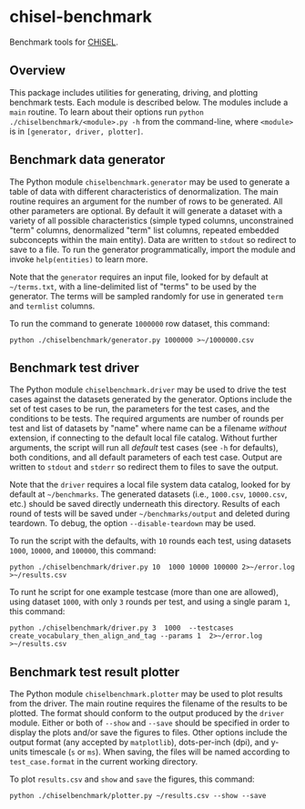 # chisel-benchmark
Benchmark tools for [CHiSEL](https://github.com/informatics-isi-edu/chisel).

## Overview

This package includes utilities for generating, driving, and plotting benchmark tests. Each module is described below. The modules include a `main` routine. To learn about their options run `python ./chiselbenchmark/<module>.py -h` from the command-line, where `<module>` is in `[generator, driver, plotter]`.

## Benchmark data generator

The Python module `chiselbenchmark.generator` may be used to generate a table of data with different characteristics of denormalization. The main routine requires an argument for the number of rows to be generated. All other parameters are optional. By default it will generate a dataset with a variety of all possible characteristics (simple typed columns, unconstrained "term" columns, denormalized "term" list columns, repeated embedded subconcepts within the main entity). Data are written to `stdout` so redirect to save to a file. To run the generator programmatically, import the module and invoke `help(entities)` to learn more.

Note that the `generator` requires an input file, looked for by default at `~/terms.txt`, with a line-delimited list of "terms" to be used by the generator. The terms will be sampled randomly for use in generated `term` and `termlist` columns.

To run the command to generate `1000000` row dataset, this command:

```shell script
python ./chiselbenchmark/generator.py 1000000 >~/1000000.csv
```

## Benchmark test driver

The Python module `chiselbenchmark.driver` may be used to drive the test cases against the datasets generated by the generator. Options include the set of test cases to be run, the parameters for the test cases, and the conditions to be tests. The required arguments are number of rounds per test and list of datasets by "name" where name can be a filename _without_ extension, if connecting to the default local file catalog. Without further arguments, the script will run all _default_ test cases (see `-h` for defaults), both conditions, and all default parameters of each test case. Output are written to `stdout` and `stderr` so redirect them to files to save the output.

Note that the `driver` requires a local file system data catalog, looked for by default at `~/benchmarks`. The generated datasets (i.e., `1000.csv`, `10000.csv`, etc.) should be saved directly underneath this directory. Results of each round of tests will be saved under `~/benchmarks/output` and deleted during teardown. To debug, the option `--disable-teardown` may be used.

To run the script with the defaults, with `10` rounds each test, using datasets `1000`, `10000`, and `100000`, this command:

```shell script
python ./chiselbenchmark/driver.py 10  1000 10000 100000 2>~/error.log >~/results.csv
```

To runt he script for one example testcase (more than one are allowed), using dataset `1000`, with only `3` rounds per test, and using a single param `1`, this command:

```shell script
python ./chiselbenchmark/driver.py 3  1000  --testcases create_vocabulary_then_align_and_tag --params 1  2>~/error.log >~/results.csv
```

## Benchmark test result plotter

The Python module `chiselbenchmark.plotter` may be used to plot results from the driver. The main routine requires the filename of the results to be plotted. The format should conform to the output produced by the `driver` module. Either or both of `--show` and `--save` should be specified in order to display the plots and/or save the figures to files. Other options include the output format (any accepted by `matplotlib`), dots-per-inch (dpi), and y-units timescale (`s` or `ms`). When saving, the files will be named according to `test_case.format` in the current working directory.

To plot `results.csv` and `show` and `save` the figures, this command:

```shell script
python ./chiselbenchmark/plotter.py ~/results.csv --show --save
```
